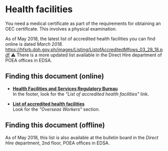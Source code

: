 # Health facilities

You need a medical certificate as part of the requirements for obtaining an OEC certificate. This involves a physical examination.

As of May 2018, the latest list of accredited health facilities you can find online is dated _March 2018._ <https://hfsrb.doh.gov.ph/images/Listing/ListofAccreditedMfows_03_28_18.pdf> :warning: There is a more updated list available in the Direct Hire department of POEA offices in EDSA.

## Finding this document (online)

* **[Health Facilities and Services Regulatory Bureau](https://hfsrb.doh.gov.ph/)** <br> In the footer, look for the _"List of accredited health facilities"_ link.

* **[List of accredited health facilities](https://hfsrb.doh.gov.ph/index.php/services/list-of-licensed-accredited-health-facilities)** <br> Look for the _"Overseas Workers"_ section.

## Finding this document (offline)

As of May 2018, this list is also available at the bulletin board in the _Direct Hire_ department, 2nd floor, POEA offices in EDSA.
